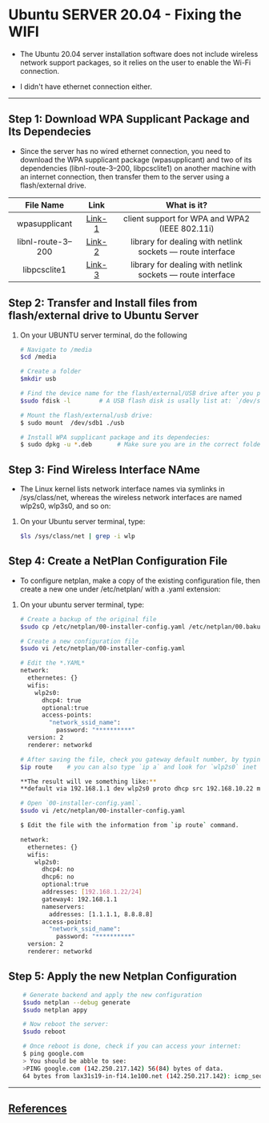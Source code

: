 # Ubuntu SERVER 20.04  - Fixing the WIFI 

* The  Ubuntu 20.04 server installation software does not include wireless network support packages, so it relies on the user to enable the Wi-Fi connection.

* I didn't have ethernet connection either. 

------------------------------------------------------

##  Step 1: Download WPA Supplicant Package and Its Dependecies 

* Since the server has no wired ethernet connection, you need to download the WPA supplicant package (wpasupplicant) and two of its dependencies (libnl-route-3–200, libpcsclite1) on another machine with an internet connection, then transfer them to the server using a flash/external drive.



| File Name         |  Link       | What is it? |
| :-------------:   | :---------: | :---------: |
| wpasupplicant     | [Link-1](http://mirrors.kernel.org/ubuntu/pool/main/w/wpa/wpasupplicant_2.9-1ubuntu4_amd64.deb)      | client support for WPA and WPA2 (IEEE 802.11i)            |
| libnl-route-3–200 | [Link-2](http://mirrors.kernel.org/ubuntu/pool/main/libn/libnl3/libnl-route-3-200_3.4.0-1_amd64.deb) |library for dealing with netlink sockets — route interface |
| libpcsclite1      | [Link-3](http://mirrors.kernel.org/ubuntu/pool/main/p/pcsc-lite/libpcsclite1_1.8.26-3_amd64.deb)     |library for dealing with netlink sockets — route interface |


## Step 2: Transfer and Install files from flash/external drive to Ubuntu Server

1. On your UBUNTU server terminal, do the following

    ```sh
    # Navigate to /media
    $cd /media 

    # Create a folder  
    $mkdir usb

    # Find the device name for the flash/external/USB drive after you plug it into the server:
    $sudo fdisk -l        # A USB flash disk is usally list at: `/dev/sdv1/`.
    ```
    
    ```sh
    # Mount the flash/external/usb drive:
    $ sudo mount  /dev/sdb1 ./usb

    # Install WPA supplicant package and its dependecies:
    $ sudo dpkg -u *.deb       # Make sure you are in the correct folder with the 3 files.
    ```

## Step 3: Find Wireless Interface NAme 

* The Linux kernel lists network interface names via symlinks in /sys/class/net, whereas the wireless network interfaces are named wlp2s0, wlp3s0, and so on:

1. On your Ubuntu server terminal, type:

    ```sh
    $ls /sys/class/net | grep -i wlp
    ```

## Step 4: Create a NetPlan Configuration File

* To configure netplan, make a copy of the existing configuration file, then create a new one under /etc/netplan/ with a .yaml extension:

1. On your ubuntu server terminal, type:

    ```sh
    # Create a backup of the original file
    $sudo cp /etc/netplan/00-installer-config.yaml /etc/netplan/00.bakup

    # Create a new configuration file
    $sudo vi /etc/netplan/00-installer-config.yaml

    # Edit the *.YAML* 
    network:
      ethernetes: {}
      wifis:
        wlp2s0:
          dhcp4: true
          optional:true
          access-points:
            "network_ssid_name":
              password: "**********"
      version: 2
      renderer: networkd

    # After saving the file, check you gateway default number, by typing:
    $ip route    # you can also type `ip a` and look for `wlp2s0` inet values
    
    **The result will ve something like:**
    **default via 192.168.1.1 dev wlp2s0 proto dhcp src 192.168.10.22 metric 600**
    ```

    ```sh
    # Open `00-installer-config.yaml`.
    $sudo vi /etc/netplan/00-installer-config.yaml

    $ Edit the file with the information from `ip route` command.

    network:
      ethernetes: {}
      wifis:
        wlp2s0:
          dhcp4: no
          dhcp6: no
          optional:true
          addresses: [192.168.1.22/24]
          gateway4: 192.168.1.1
          nameservers:
            addresses: [1.1.1.1, 8.8.8.8]
          access-points:
            "network_ssid_name":
              password: "**********"
      version: 2
      renderer: networkd    

    ```
## Step 5: Apply the new Netplan Configuration

```sh
    # Generate backend and apply the new configuration
    $sudo netplan --debug generate
    $sudo netplan appy

    # Now reboot the server:
    $sudo reboot

    # Once reboot is done, check if you can access your internet:
    $ ping google.com
    > You should be abble to see:
    >PING google.com (142.250.217.142) 56(84) bytes of data.
    64 bytes from lax31s19-in-f14.1e100.net (142.250.217.142): icmp_seq=1 ttl=65 time=139 ms
```





------------------------------------------------------
## [References](https://github.com/fcarvalhopacheco/ubuntu-server-config/blob/main/CREDITS.md#step-2)
